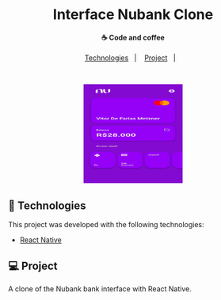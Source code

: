 <h1 align="center">
    Interface Nubank Clone
</h1>

<h4 align="center">
  ☕ Code and coffee
</h4>

<p align="center">
  <a href="#rocket-tecnologias">Technologies</a>&nbsp;&nbsp;&nbsp;|&nbsp;&nbsp;&nbsp;
  <a href="#-projeto">Project</a>&nbsp;&nbsp;&nbsp;|&nbsp;&nbsp;&nbsp;
</p>

<br>

<p align="center">
  <img alt="Frontend" src=".github/interface.png" width="200px" height="200px">
</p>

## :rocket: Technologies

This project was developed with the following technologies:

- [React Native](https://facebook.github.io/react-native/)

## 💻 Project

A clone of the Nubank bank interface with React Native.

